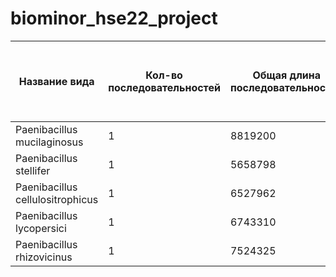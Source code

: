 # biominor_hse22_project
|Название вида|Кол-во последовательностей|Общая длина последовательностей|Кол-во аннотированных генов|Доля аннотированных генов|Кол-во участков с zh-score >500|Общая длина участков с zh-score >500|
|-|-|-|-|-|-|-|
|Paenibacillus mucilaginosus|1|8819200|7263|84.41%|28691|285594|
|Paenibacillus stellifer|1|5658798|5156|85.11%|15096|146048|
|Paenibacillus cellulositrophicus|1|6527962|5870|85.45%|16025|156578|
|Paenibacillus lycopersici|1|6743310|5791|84.29%|57045|556554|
|Paenibacillus rhizovicinus|1|7524325|6143|85.92%|42124|407728|
